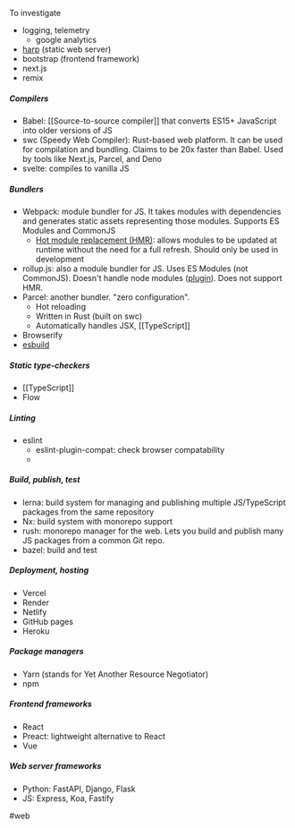 To investigate
- logging, telemetry
	- google analytics
- [harp](http://harpjs.com/) (static web server)
- bootstrap (frontend framework)
- next.js
- remix


##### Compilers
- Babel: [[Source-to-source compiler]] that converts ES15+ JavaScript into older versions of JS
- swc (Speedy Web Compiler): Rust-based web platform. It can be used for compilation and bundling. Claims to be 20x faster than Babel. Used by tools like Next.js, Parcel, and Deno
- svelte: compiles to vanilla JS


##### Bundlers
- Webpack: module bundler for JS. It takes modules with dependencies and generates static assets representing those modules. Supports ES Modules and CommonJS
	- [Hot module replacement (HMR)](https://webpack.js.org/guides/hot-module-replacement/): allows modules to be updated at runtime without the need for a full refresh. Should only be used in development
- rollup.js: also a module bundler for JS. Uses ES Modules (not CommonJS). Doesn't handle node modules ([plugin](https://www.npmjs.com/package/@rollup/plugin-node-resolve)). Does not support HMR.
- Parcel: another bundler. "zero configuration".
	- Hot reloading
	- Written in Rust (built on swc)
	- Automatically handles JSX, [[TypeScript]]
- Browserify
- [esbuild](https://esbuild.github.io/)


##### Static type-checkers
- [[TypeScript]]
- Flow


##### Linting
- eslint
	- eslint-plugin-compat: check browser compatability
	- 


##### Build, publish, test
- lerna: build system for managing and publishing multiple JS/TypeScript packages from the same repository
- Nx: build system with monorepo support
- rush: monorepo manager for the web. Lets you build and publish many JS packages from a common Git repo.
- bazel: build and test


##### Deployment, hosting
- Vercel
- Render
- Netlify
- GitHub pages
- Heroku


##### Package managers
- Yarn (stands for Yet Another Resource Negotiator)
- npm


##### Frontend frameworks
- React
- Preact: lightweight alternative to React
- Vue


##### Web server frameworks
- Python: FastAPI, Django, Flask
- JS: Express, Koa, Fastify

#web


